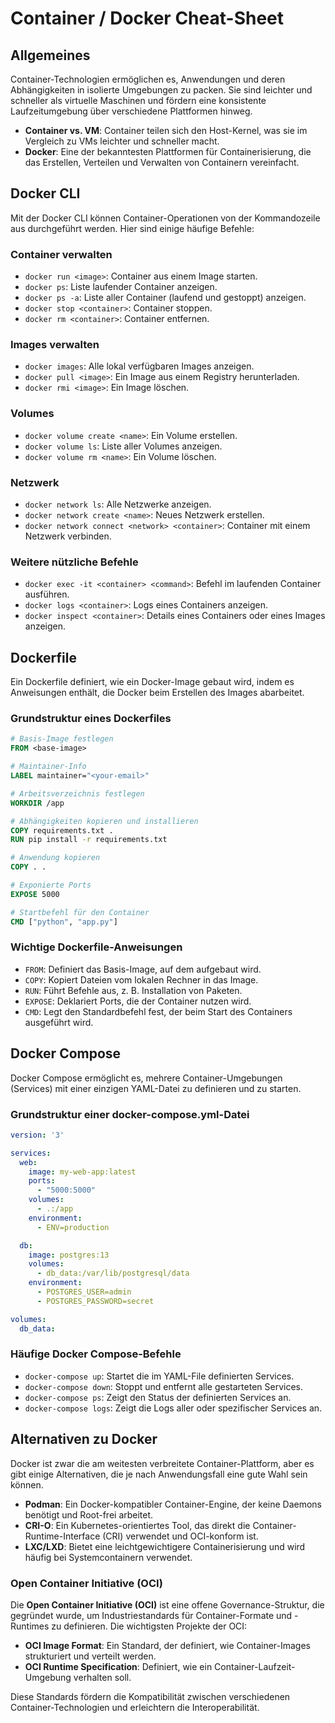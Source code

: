 # Container / Docker Cheat-Sheet

## Allgemeines

Container-Technologien ermöglichen es, Anwendungen und deren Abhängigkeiten in isolierte Umgebungen zu packen. Sie sind leichter und schneller als virtuelle Maschinen und fördern eine konsistente Laufzeitumgebung über verschiedene Plattformen hinweg.

- **Container vs. VM**: Container teilen sich den Host-Kernel, was sie im Vergleich zu VMs leichter und schneller macht. 
- **Docker**: Eine der bekanntesten Plattformen für Containerisierung, die das Erstellen, Verteilen und Verwalten von Containern vereinfacht.

## Docker CLI

Mit der Docker CLI können Container-Operationen von der Kommandozeile aus durchgeführt werden. Hier sind einige häufige Befehle:

### Container verwalten

- `docker run <image>`: Container aus einem Image starten.
- `docker ps`: Liste laufender Container anzeigen.
- `docker ps -a`: Liste aller Container (laufend und gestoppt) anzeigen.
- `docker stop <container>`: Container stoppen.
- `docker rm <container>`: Container entfernen.

### Images verwalten

- `docker images`: Alle lokal verfügbaren Images anzeigen.
- `docker pull <image>`: Ein Image aus einem Registry herunterladen.
- `docker rmi <image>`: Ein Image löschen.

### Volumes

- `docker volume create <name>`: Ein Volume erstellen.
- `docker volume ls`: Liste aller Volumes anzeigen.
- `docker volume rm <name>`: Ein Volume löschen.

### Netzwerk

- `docker network ls`: Alle Netzwerke anzeigen.
- `docker network create <name>`: Neues Netzwerk erstellen.
- `docker network connect <network> <container>`: Container mit einem Netzwerk verbinden.

### Weitere nützliche Befehle

- `docker exec -it <container> <command>`: Befehl im laufenden Container ausführen.
- `docker logs <container>`: Logs eines Containers anzeigen.
- `docker inspect <container>`: Details eines Containers oder eines Images anzeigen.

## Dockerfile

Ein Dockerfile definiert, wie ein Docker-Image gebaut wird, indem es Anweisungen enthält, die Docker beim Erstellen des Images abarbeitet.

### Grundstruktur eines Dockerfiles

```Dockerfile
# Basis-Image festlegen
FROM <base-image>

# Maintainer-Info
LABEL maintainer="<your-email>"

# Arbeitsverzeichnis festlegen
WORKDIR /app

# Abhängigkeiten kopieren und installieren
COPY requirements.txt .
RUN pip install -r requirements.txt

# Anwendung kopieren
COPY . .

# Exponierte Ports
EXPOSE 5000

# Startbefehl für den Container
CMD ["python", "app.py"]
```

### Wichtige Dockerfile-Anweisungen

- `FROM`: Definiert das Basis-Image, auf dem aufgebaut wird.
- `COPY`: Kopiert Dateien vom lokalen Rechner in das Image.
- `RUN`: Führt Befehle aus, z. B. Installation von Paketen.
- `EXPOSE`: Deklariert Ports, die der Container nutzen wird.
- `CMD`: Legt den Standardbefehl fest, der beim Start des Containers ausgeführt wird.

## Docker Compose

Docker Compose ermöglicht es, mehrere Container-Umgebungen (Services) mit einer einzigen YAML-Datei zu definieren und zu starten.

### Grundstruktur einer docker-compose.yml-Datei

```yaml
version: '3'

services:
  web:
    image: my-web-app:latest
    ports:
      - "5000:5000"
    volumes:
      - .:/app
    environment:
      - ENV=production

  db:
    image: postgres:13
    volumes:
      - db_data:/var/lib/postgresql/data
    environment:
      - POSTGRES_USER=admin
      - POSTGRES_PASSWORD=secret

volumes:
  db_data:
```

### Häufige Docker Compose-Befehle

- `docker-compose up`: Startet die im YAML-File definierten Services.
- `docker-compose down`: Stoppt und entfernt alle gestarteten Services.
- `docker-compose ps`: Zeigt den Status der definierten Services an.
- `docker-compose logs`: Zeigt die Logs aller oder spezifischer Services an.

## Alternativen zu Docker

Docker ist zwar die am weitesten verbreitete Container-Plattform, aber es gibt einige Alternativen, die je nach Anwendungsfall eine gute Wahl sein können.

- **Podman**: Ein Docker-kompatibler Container-Engine, der keine Daemons benötigt und Root-frei arbeitet.
- **CRI-O**: Ein Kubernetes-orientiertes Tool, das direkt die Container-Runtime-Interface (CRI) verwendet und OCI-konform ist.
- **LXC/LXD**: Bietet eine leichtgewichtigere Containerisierung und wird häufig bei Systemcontainern verwendet.

### Open Container Initiative (OCI)

Die **Open Container Initiative (OCI)** ist eine offene Governance-Struktur, die gegründet wurde, um Industriestandards für Container-Formate und -Runtimes zu definieren. Die wichtigsten Projekte der OCI:

- **OCI Image Format**: Ein Standard, der definiert, wie Container-Images strukturiert und verteilt werden.
- **OCI Runtime Specification**: Definiert, wie ein Container-Laufzeit-Umgebung verhalten soll.

Diese Standards fördern die Kompatibilität zwischen verschiedenen Container-Technologien und erleichtern die Interoperabilität.